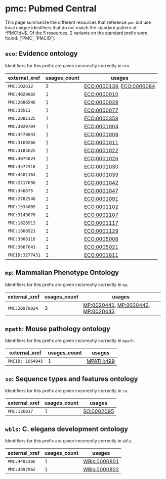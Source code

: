 # pmc: Pubmed Central

This page summarize the different resources that reference `pmc`
but use local unique identifiers that do not match the standard pattern of
^PMC\d+$. Of the 5 resources,
2 variants on the standard prefix were found: ['PMC', 'PMCID'].

## `eco`: Evidence ontology

Identifiers for this prefix are given incorrectly correctly in `eco`.

| external_xref   |   usages_count | usages                                                                                               |
|-----------------|----------------|------------------------------------------------------------------------------------------------------|
| `PMC:102612`    |              2 | [ECO:0000138](https://bioregistry.io/ECO:0000138), [ECO:0006084](https://bioregistry.io/ECO:0006084) |
| `PMC:4029002`   |              1 | [ECO:0000010](https://bioregistry.io/ECO:0000010)                                                    |
| `PMC:2686546`   |              1 | [ECO:0000029](https://bioregistry.io/ECO:0000029)                                                    |
| `PMC:38513`     |              1 | [ECO:0000077](https://bioregistry.io/ECO:0000077)                                                    |
| `PMC:2881125`   |              1 | [ECO:0000359](https://bioregistry.io/ECO:0000359)                                                    |
| `PMC:3929704`   |              1 | [ECO:0001004](https://bioregistry.io/ECO:0001004)                                                    |
| `PMC:3478843`   |              1 | [ECO:0001008](https://bioregistry.io/ECO:0001008)                                                    |
| `PMC:3169266`   |              1 | [ECO:0001011](https://bioregistry.io/ECO:0001011)                                                    |
| `PMC:3185625`   |              1 | [ECO:0001022](https://bioregistry.io/ECO:0001022)                                                    |
| `PMC:3074624`   |              1 | [ECO:0001026](https://bioregistry.io/ECO:0001026)                                                    |
| `PMC:3572410`   |              1 | [ECO:0001030](https://bioregistry.io/ECO:0001030)                                                    |
| `PMC:4401164`   |              1 | [ECO:0001039](https://bioregistry.io/ECO:0001039)                                                    |
| `PMC:2217636`   |              1 | [ECO:0001042](https://bioregistry.io/ECO:0001042)                                                    |
| `PMC:346675`    |              1 | [ECO:0001047](https://bioregistry.io/ECO:0001047)                                                    |
| `PMC:2782548`   |              1 | [ECO:0001091](https://bioregistry.io/ECO:0001091)                                                    |
| `PMC:1534009`   |              1 | [ECO:0001102](https://bioregistry.io/ECO:0001102)                                                    |
| `PMC:3149870`   |              1 | [ECO:0001107](https://bioregistry.io/ECO:0001107)                                                    |
| `PMC:1828913`   |              1 | [ECO:0001117](https://bioregistry.io/ECO:0001117)                                                    |
| `PMC:1808921`   |              1 | [ECO:0001129](https://bioregistry.io/ECO:0001129)                                                    |
| `PMC:3908118`   |              1 | [ECO:0005008](https://bioregistry.io/ECO:0005008)                                                    |
| `PMC:3667641`   |              1 | [ECO:0005021](https://bioregistry.io/ECO:0005021)                                                    |
| `PMCID:3277431` |              1 | [ECO:0001811](https://bioregistry.io/ECO:0001811)                                                    |

## `mp`: Mammalian Phenotype Ontology

Identifiers for this prefix are given incorrectly correctly in `mp`.

| external_xref   |   usages_count | usages                                                                                                                                            |
|-----------------|----------------|---------------------------------------------------------------------------------------------------------------------------------------------------|
| `PMC:26978024`  |              3 | [MP:0020441](https://bioregistry.io/MP:0020441), [MP:0020442](https://bioregistry.io/MP:0020442), [MP:0020443](https://bioregistry.io/MP:0020443) |

## `mpath`: Mouse pathology ontology

Identifiers for this prefix are given incorrectly correctly in `mpath`.

| external_xref    |   usages_count | usages                                        |
|------------------|----------------|-----------------------------------------------|
| `PMCID: 1964945` |              1 | [MPATH:499](https://bioregistry.io/MPATH:499) |

## `so`: Sequence types and features ontology

Identifiers for this prefix are given incorrectly correctly in `so`.

| external_xref   |   usages_count | usages                                          |
|-----------------|----------------|-------------------------------------------------|
| `PMC:126017`    |              1 | [SO:0002095](https://bioregistry.io/SO:0002095) |

## `wbls`: C. elegans development ontology

Identifiers for this prefix are given incorrectly correctly in `wbls`.

| external_xref   |   usages_count | usages                                              |
|-----------------|----------------|-----------------------------------------------------|
| `PMC:4492366`   |              1 | [WBls:0000801](https://bioregistry.io/WBls:0000801) |
| `PMC:3697962`   |              1 | [WBls:0000802](https://bioregistry.io/WBls:0000802) |

